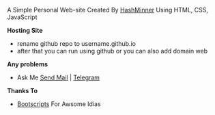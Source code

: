 A Simple Personal Web-site 
Created By [HashMinner](https://github.com/kalanakt) Using HTML, CSS, JavaScript

**Hosting Site**
  - rename github repo to username.github.io
  - after that you can run using github or you can also add domain web

**Any problems**
 * Ask Me [ Send Mail](kalanakithmina@hotmail.com) | [ Telegram](https://t.me/kinu6)

**Thanks To**
 - [Bootscripts](https://bootstrapmade.com) For Awsome Idias
